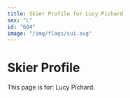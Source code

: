 ```yaml
---
title: Skier Profile for Lucy Pichard
sex: "L"
id: "604"
image: "/img/flags/sui.svg" 
---
```


# Skier Profile

This page is for: Lucy Pichard.
    